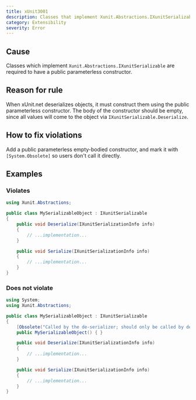 ```yaml
---
title: xUnit3001
description: Classes that implement Xunit.Abstractions.IXunitSerializable must have a public parameterless constructor
category: Extensibility
severity: Error
---
```


## Cause

Classes which implement `Xunit.Abstractions.IXunitSerializable` are required to have a public parameterless constructor.

## Reason for rule

When xUnit.net deserializes objects, it must construct them using the public parameterless constructor. The body of the constructor
should be empty, since all values will come to the object via `IXunitSerializable.Deserialize`.

## How to fix violations

Add a public parameterless empty-bodied constructor, and mark it with `[System.Obsolete]` so users don't call it directly.

## Examples

### Violates

```csharp
using Xunit.Abstractions;

public class MySerializableObject : IXunitSerializable
{
	public void Deserialize(IXunitSerializationInfo info)
	{
		// ...implementation...
	}

	public void Serialize(IXunitSerializationInfo info)
	{
		// ...implementation...
	}
}
```

### Does not violate

```csharp
using System;
using Xunit.Abstractions;

public class MySerializableObject : IXunitSerializable
{
	[Obsolete("Called by the de-serializer; should only be called by deriving classes for de-serialization purposes")]
	public MySerializableObject() { }

	public void Deserialize(IXunitSerializationInfo info)
	{
		// ...implementation...
	}

	public void Serialize(IXunitSerializationInfo info)
	{
		// ...implementation...
	}
}
```

